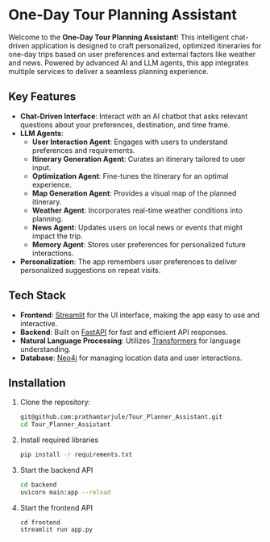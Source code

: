 # One-Day Tour Planning Assistant

Welcome to the **One-Day Tour Planning Assistant**! This intelligent chat-driven application is designed to craft personalized, optimized itineraries for one-day trips based on user preferences and external factors like weather and news. Powered by advanced AI and LLM agents, this app integrates multiple services to deliver a seamless planning experience.

## Key Features

- **Chat-Driven Interface**: Interact with an AI chatbot that asks relevant questions about your preferences, destination, and time frame.
- **LLM Agents**:
  - **User Interaction Agent**: Engages with users to understand preferences and requirements.
  - **Itinerary Generation Agent**: Curates an itinerary tailored to user input.
  - **Optimization Agent**: Fine-tunes the itinerary for an optimal experience.
  - **Map Generation Agent**: Provides a visual map of the planned itinerary.
  - **Weather Agent**: Incorporates real-time weather conditions into planning.
  - **News Agent**: Updates users on local news or events that might impact the trip.
  - **Memory Agent**: Stores user preferences for personalized future interactions.
- **Personalization**: The app remembers user preferences to deliver personalized suggestions on repeat visits.

## Tech Stack

- **Frontend**: [Streamlit](https://streamlit.io/) for the UI interface, making the app easy to use and interactive.
- **Backend**: Built on [FastAPI](https://fastapi.tiangolo.com/) for fast and efficient API responses.
- **Natural Language Processing**: Utilizes [Transformers](https://huggingface.co/transformers/) for language understanding.
- **Database**: [Neo4j](https://neo4j.com/) for managing location data and user interactions.

## Installation

1. Clone the repository:
   ```bash
   git@github.com:prathamtarjule/Tour_Planner_Assistant.git
   cd Tour_Planner_Assistant
2. Install required libraries
   ```bash
   pip install -r requirements.txt
3. Start the backend API
   ```bash
   cd backend
   uvicorn main:app --reload
4. Start the frontend API
   ```
   cd frontend
   streamlit run app.py
